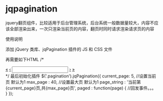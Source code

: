 # jqpagination
jquery翻页组件，比较适用于后台管理系统，后台系统一般数据量较大，内容不应该全部渲染出来，一次只渲染当前页的内容，翻页时同时请求渲染请求页的内容

使用说明

添加 jQuery 类库、jqPagination 插件的 JS 和 CSS 文件
<link rel="stylesheet" href="/存放路径/jqpagination.css"/>
<script src="/存放路径/jquery-1.6.2.min.js"></script>
<script src="/存放路径/jquery.jqpagination.min.js"></script>

再需要如下HTML
/*
<div class="pagination">
  <a href="#" class="first" data-action="first">&laquo;</a>
  <a href="#" class="previous" data-action="previous">&lsaquo;</a>
  <input type="text" readonly="readonly" data-max-page="40" />
  <a href="#" class="next" data-action="next">&rsaquo;</a>
  <a href="#" class="last" data-action="last">&raquo;</a>
</div>
*/
最后初始化插件
$('.pagination').jqPagination({
  current_page: 5, //设置当前页 默认为1
  max_page : 40, //设置最大页 默认为1
  page_string : '当前第{current_page}页,共{max_page}页',
  paged : function(page) {
      //回发事件。。。
      }
});

